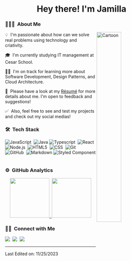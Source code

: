 <h1 align="center">Hey there! I'm Jamilla</h1>





### 👩🏻‍💻 &nbsp;About Me

<div>
    <img alt="Cartoon" src="https://i.pinimg.com/originals/4f/c2/0f/4fc20f4623bb673f81b11c7d3e448518.jpg" align="right" width="40%" height="auto"/>
    <p>💡 &nbsp;I'm passionate about how can we solve real problems using technology and criativity.</p>
    <p>🎓 &nbsp;I'm currently studying IT management at Cesar School.</p>
    <p>✍🏻 &nbsp;I'm on track for learning more about Software Development, Design Patterns, and Cloud Architecture.</p>
    <p>📄 &nbsp;Please have a look at my <a href="https://drive.google.com/file/d/1PsdjQVvkbirAFl_mqHi_v7lfZ_6gkD89/view?usp=sharing" target="_blank">Résumé</a> for more details about me. I'm open to feedback and suggestions!</p>
    <p>✅ &nbsp;Also, feel free to see and test my projects and check out my social medias!</p>
</div>

### 🛠 &nbsp;Tech Stack

![JavaScript](https://img.shields.io/badge/JavaScript-323330?style=for-the-badge&logo=javascript&logoColor=F7DF1E)&nbsp;
![Java](https://img.shields.io/badge/java-%23ED8B00.svg?style=for-the-badge&logo=openjdk&logoColor=white)
![Typescript](https://img.shields.io/badge/TypeScript-007ACC?style=for-the-badge&logo=typescript&logoColor=white)&nbsp;
![React](https://img.shields.io/badge/React-20232A?style=for-the-badge&logo=react&logoColor=61DAFB)&nbsp;
![Node.js](https://img.shields.io/badge/Node%20js-339933?style=for-the-badge&logo=nodedotjs&logoColor=white)&nbsp;
![HTML5](https://img.shields.io/badge/HTML5-E34F26?style=for-the-badge&logo=html5&logoColor=white)&nbsp;
![CSS](https://img.shields.io/badge/CSS3-1572B6?style=for-the-badge&logo=css3&logoColor=white)&nbsp;
![Git](https://img.shields.io/badge/GIT-E44C30?style=for-the-badge&logo=git&logoColor=white)&nbsp;
![GitHub](https://img.shields.io/badge/GitHub-100000?style=for-the-badge&logo=github&logoColor=white)&nbsp;
![Markdown](https://img.shields.io/badge/Markdown-000000?style=for-the-badge&logo=markdown&logoColor=white)
![Styled Component](https://img.shields.io/badge/styled--components-DB7093?style=for-the-badge&logo=styled-components&logoColor=white)&nbsp;



### ⚙️ &nbsp;GitHub Analytics

<p align="center">
<a href="https://github.com/jamillalobo">
  <img height="130em" src="https://github-readme-stats-eight-theta.vercel.app/api?username=jamillalobo&show_icons=true&theme=algolia&include_all_commits=true&count_private=true"/>&nbsp;
  <img height="130em" src="https://github-readme-stats-eight-theta.vercel.app/api/top-langs/?username=jamillalobo&layout=compact&langs_count=8&theme=algolia"/>
</a>
</p>

### 🤝🏻 &nbsp;Connect with Me

<div>
  <a href="XXXX"><img src="https://img.shields.io/badge/Portfolio-255E63?style=for-the-badge&logo=About.me&logoColor=white" /></a>&nbsp;
  <a href="https://www.linkedin.com/in/jamillalobo/"><img src="https://img.shields.io/badge/linkedin-%230077B5.svg?&amp;style=for-the-badge&amp;logo=linkedin&amp;logoColor=white" /></a>&nbsp;
  <a href="mailto:lobo.jamilla@gmail.com"><img src="https://img.shields.io/badge/e--mail-D14836.svg?&amp;style=for-the-badge&amp;logo=gmail&amp;logoColor=white" /></a>
</div>

-----

Last Edited on: 11/25/2023